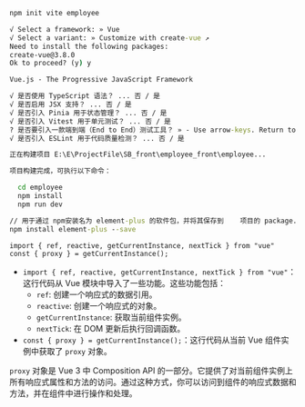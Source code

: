 ```cmd
npm init vite employee

√ Select a framework: » Vue
√ Select a variant: » Customize with create-vue ↗
Need to install the following packages:
create-vue@3.8.0
Ok to proceed? (y) y

Vue.js - The Progressive JavaScript Framework

√ 是否使用 TypeScript 语法？ ... 否 / 是
√ 是否启用 JSX 支持？ ... 否 / 是
√ 是否引入 Pinia 用于状态管理？ ... 否 / 是
√ 是否引入 Vitest 用于单元测试？ ... 否 / 是
? 是否要引入一款端到端（End to End）测试工具？ » - Use arrow-keys. Return to s√ 是否要引入一款端到端（End to End）测试工具？ » 不需要
√ 是否引入 ESLint 用于代码质量检测？ ... 否 / 是

正在构建项目 E:\E\ProjectFile\SB_front\employee_front\employee...

项目构建完成，可执行以下命令：

  cd employee
  npm install
  npm run dev
```

```cmd
// 用于通过 npm安装名为 element-plus 的软件包，并将其保存到    项目的 package.json 文件中的 dependencies 部分
npm install element-plus --save
```

```vue
import { ref, reactive, getCurrentInstance, nextTick } from "vue"
const { proxy } = getCurrentInstance();
```



- `import { ref, reactive, getCurrentInstance, nextTick } from "vue"`：这行代码从 Vue 模块中导入了一些功能。这些功能包括：
  - `ref`: 创建一个响应式的数据引用。
  - `reactive`: 创建一个响应式的对象。
  - `getCurrentInstance`: 获取当前组件实例。
  - `nextTick`: 在 DOM 更新后执行回调函数。
- `const { proxy } = getCurrentInstance();`：这行代码从当前 Vue 组件实例中获取了 `proxy` 对象。

`proxy` 对象是 Vue 3 中 Composition API 的一部分。它提供了对当前组件实例上所有响应式属性和方法的访问。通过这种方式，你可以访问到组件的响应式数据和方法，并在组件中进行操作和处理。